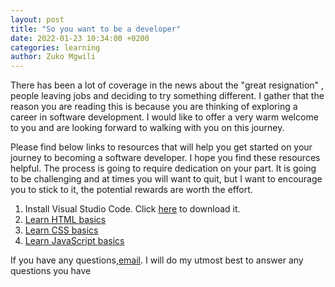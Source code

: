 ```yaml
---
layout: post
title: "So you want to be a developer"
date: 2022-01-23 10:34:00 +0200
categories: learning
author: Zuko Mgwili
---
```


There has been a lot of coverage in the news about the "great resignation" , people leaving jobs and deciding to try something different. I gather that the reason you are reading this is because you are thinking of exploring a career in software development. I would like to offer a very warm welcome to you and are looking forward to walking with you on this journey.

<!--more-->

Please find below links to resources that will help you get started on your journey to becoming a software developer. I hope you find these resources helpful. The process is going to require dedication on your part. It is going to be challenging and at times you will want to quit, but I want to encourage you to stick to it, the potential rewards are worth the effort.

1. Install Visual Studio Code. Click [here](https://code.visualstudio.com/sha/download?build=stable&os=win32-x64-user) to download it.
2. [Learn HTML basics](https://developer.mozilla.org/en-US/docs/Learn/Getting_started_with_the_web/HTML_basics)
3. [Learn CSS basics](https://developer.mozilla.org/en-US/docs/Learn/Getting_started_with_the_web/CSS_basics)
4. [Learn JavaScript basics](https://developer.mozilla.org/en-US/docs/Learn/Getting_started_with_the_web/JavaScript_basics)

If you have any questions,[email](mailto:info@appelement.co.za). I will do my utmost best to answer any questions you have
